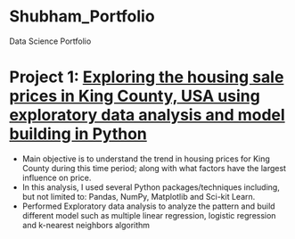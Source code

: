 # Shubham_Portfolio
Data Science Portfolio

# Project 1: [Exploring the housing sale prices in King County, USA using exploratory data analysis and model building in Python](https://github.com/shubham199408/Predicting-housing-prices-in-King-County-USA)

* Main objective is to understand the trend in housing prices for King County during this time period; along with what factors have the largest influence on price.
* In this analysis, I used several Python packages/techniques including, but not limited to: Pandas, NumPy, Matplotlib and Sci-kit Learn. 
* Performed Exploratory data analysis to analyze the pattern and build different model such as multiple linear regression, logistic regression and k-nearest neighbors algorithm

